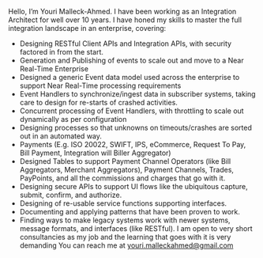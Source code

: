 Hello, I’m Youri Malleck-Ahmed.
I have been working as an Integration Architect for well over 10 years.
I have honed my skills to master the full integration landscape in an enterprise, covering:
- Designing RESTful Client APIs and Integration APIs, with security factored in from the start.
- Generation and Publishing of events to scale out and move to a Near Real-Time Enterprise
- Designed a generic Event data model used across the enterprise to support Near Real-Time processing requirements
- Event Handlers to synchronize/ingest data in subscriber systems, taking care to design for re-starts of crashed activities.
- Concurrent processing of Event Handlers, with throttling to scale out dynamically as per configuration
- Designing processes so that unknowns on timeouts/crashes are sorted out in an automated way.
- Payments (E.g. ISO 20022, SWIFT, IPS, eCommerce, Request To Pay, Bill Payment, Integration will Biller Aggregator)
- Designed Tables to support Payment Channel Operators (like Bill Aggregators, Merchant Aggregators), Payment Channels, Trades, PayPoints, and all the commissions and charges that go with it.
- Designing secure APIs to support UI flows like the ubiquitous capture, submit, confirm, and authorize.
- Designing of re-usable service functions supporting interfaces.
- Documenting and applying patterns that have been proven to work.
- Finding ways to make legacy systems work with newer systems, message formats, and interfaces (like RESTful).
I am open to very short consultancies as my job and the learning that goes with it is very demanding
You can reach me at youri.malleckahmed@gmail.com

<!---
youmall/youmall is a ✨ special ✨ repository because its `README.md` (this file) appears on your GitHub profile.
You can click the Preview link to take a look at your changes.
--->

